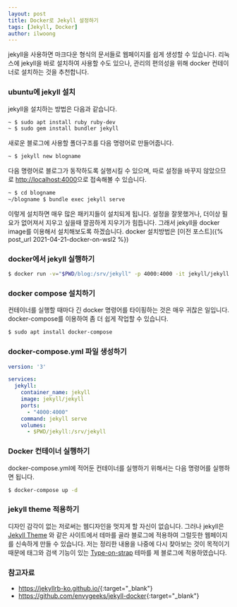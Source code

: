 ```yaml
---
layout: post
title: Docker로 Jekyll 설정하기
tags: [Jekyll, Docker]
author: ilwoong
---
```


jekyll을 사용하면 마크다운 형식의 문서들로 웹페이지를 쉽게 생성할 수 있습니다. 리눅스에 jekyll을 바로 설치하여 사용할 수도 있으나, 관리의 편의성을 위해 docker 컨테이너로 설치하는 것을 추천합니다.

### ubuntu에 jekyll 설치

jekyll을 설치하는 방법은 다음과 같습니다.

```bash
~ $ sudo apt install ruby ruby-dev
~ $ sudo gem install bundler jekyll
```

새로운 블로그에 사용할 폴더구조를 다음 명령어로 만들어줍니다.

```bash
~ $ jekyll new blogname
```

다음 명령어로 블로그가 동작하도록 실행시킬 수 있으며, 따로 설정을 바꾸지 않았으므로 <http://localhost:4000>으로 접속해볼 수 있습니다.

```bash
~ $ cd blogname
~/blogname $ bundle exec jekyll serve
```

이렇게 설치하면 매우 많은 패키지들이 설치되게 됩니다. 설정을 잘못했거나, 더이상 필요가 없어져서 지우고 싶을때 깔끔하게 지우기가 힘듭니다. 그래서 jekyll을 docker image를 이용해서 설치해보도록 하겠습니다. docker 설치방법은 [이전 포스트]({% post_url 2021-04-21-docker-on-wsl2 %})

### docker에서 jekyll 실행하기

```bash
$ docker run -v="$PWD/blog:/srv/jekyll" -p 4000:4000 -it jekyll/jekyll jekyll serve
```

### docker compose 설치하기

컨테이너를 실행할 때마다 긴 docker 명령어를 타이핑하는 것은 매우 귀찮은 일입니다. docker-compose를 이용하여 좀 더 쉽게 작업할 수 있습니다.

```bash
$ sudo apt install docker-compose
```

### docker-compose.yml 파일 생성하기

```yml
version: '3'

services:
  jekyll:
    container_name: jekyll
    image: jekyll/jekyll    
    ports:
      - "4000:4000"
    command: jekyll serve
    volumes:
      - $PWD/jekyll:/srv/jekyll
```

### Docker 컨테이너 실행하기

docker-compose.yml에 적어둔 컨테이너를 실행하기 위해서는 다음 명령어를 실행하면 됩니다.

```bash
$ docker-compose up -d
```

### jekyll theme 적용하기

디자인 감각이 없는 저로써는 웹디자인을 멋지게 할 자신이 없습니다. 그러나 jekyll은 [Jekyll Theme](http://jekyllthemes.org/) 와 같은 사이트에서 테마를 골라 블로그에 적용하여 그럴듯한 웹페이지를 신속하게 만들 수 있습니다. 저는 정리한 내용을 나중에 다시 찾아보는 것이 목적이기 때문에 태그와 검색 기능이 있는 [Type-on-strap](https://github.com/sylhare/Type-on-Strap) 테마를 제 블로그에 적용하였습니다.

### 참고자료

- <https://jekyllrb-ko.github.io/>{:target="_blank"}
- <https://github.com/envygeeks/jekyll-docker>{:target="_blank"}